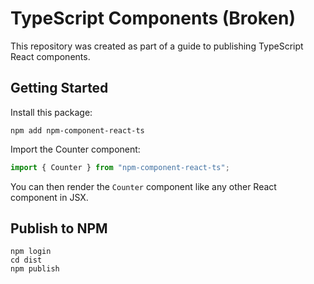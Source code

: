 # TypeScript Components (Broken)

This repository was created as part of a guide to publishing TypeScript React components.

## Getting Started

Install this package:

```shell
npm add npm-component-react-ts
```

Import the Counter component:

```js
import { Counter } from "npm-component-react-ts";
```

You can then render the `Counter` component like any other React component in JSX.


## Publish to NPM

```shell
npm login
cd dist
npm publish
```

